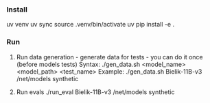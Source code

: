 ### Install

uv venv
uv sync
source .venv/bin/activate
uv pip install -e .

### Run 
1. Run data generation - generate data for tests - you can do it once (before models tests)
Syntax: ./gen_data.sh <model_name> <model_path> <test_name>
Example:
./gen_data.sh Bielik-11B-v3 /net/models synthetic

3. Run evals
./run_eval Bielik-11B-v3 /net/models synthetic



